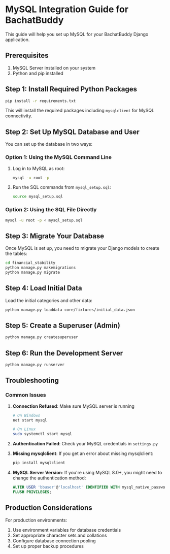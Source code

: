 # MySQL Integration Guide for BachatBuddy

This guide will help you set up MySQL for your BachatBuddy Django application.

## Prerequisites

1. MySQL Server installed on your system
2. Python and pip installed

## Step 1: Install Required Python Packages

```bash
pip install -r requirements.txt
```

This will install the required packages including `mysqlclient` for MySQL connectivity.

## Step 2: Set Up MySQL Database and User

You can set up the database in two ways:

### Option 1: Using the MySQL Command Line

1. Log in to MySQL as root:
   ```bash
   mysql -u root -p
   ```

2. Run the SQL commands from `mysql_setup.sql`:
   ```bash
   source mysql_setup.sql
   ```

### Option 2: Using the SQL File Directly

```bash
mysql -u root -p < mysql_setup.sql
```

## Step 3: Migrate Your Database

Once MySQL is set up, you need to migrate your Django models to create the tables:

```bash
cd financial_stability
python manage.py makemigrations
python manage.py migrate
```

## Step 4: Load Initial Data

Load the initial categories and other data:

```bash
python manage.py loaddata core/fixtures/initial_data.json
```

## Step 5: Create a Superuser (Admin)

```bash
python manage.py createsuperuser
```

## Step 6: Run the Development Server

```bash
python manage.py runserver
```

## Troubleshooting

### Common Issues

1. **Connection Refused**: Make sure MySQL server is running
   ```bash
   # On Windows
   net start mysql
   
   # On Linux
   sudo systemctl start mysql
   ```

2. **Authentication Failed**: Check your MySQL credentials in `settings.py`

3. **Missing mysqlclient**: If you get an error about missing mysqlclient:
   ```bash
   pip install mysqlclient
   ```

4. **MySQL Server Version**: If you're using MySQL 8.0+, you might need to change the authentication method:
   ```sql
   ALTER USER 'bbuser'@'localhost' IDENTIFIED WITH mysql_native_password BY 'bbpassword';
   FLUSH PRIVILEGES;
   ```

## Production Considerations

For production environments:

1. Use environment variables for database credentials
2. Set appropriate character sets and collations
3. Configure database connection pooling
4. Set up proper backup procedures 